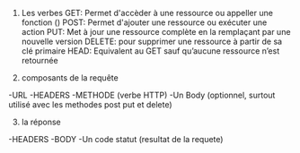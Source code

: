 1) Les verbes
GET: Permet d'accèder à une ressource ou appeller une fonction ()
POST: Permet d'ajouter une ressource ou exécuter une action
PUT: Met à jour une ressource complète en la remplaçant par une nouvelle version
DELETE: pour supprimer une ressource à partir de sa clé primaire
HEAD: Equivalent au GET sauf qu’aucune ressource n’est retournée


2) composants de la requête

-URL
-HEADERS
-METHODE (verbe HTTP)
-Un Body (optionnel, surtout utilisé avec les methodes post put et delete)

3) la réponse

-HEADERS
-BODY
-Un code statut (resultat de la requete)